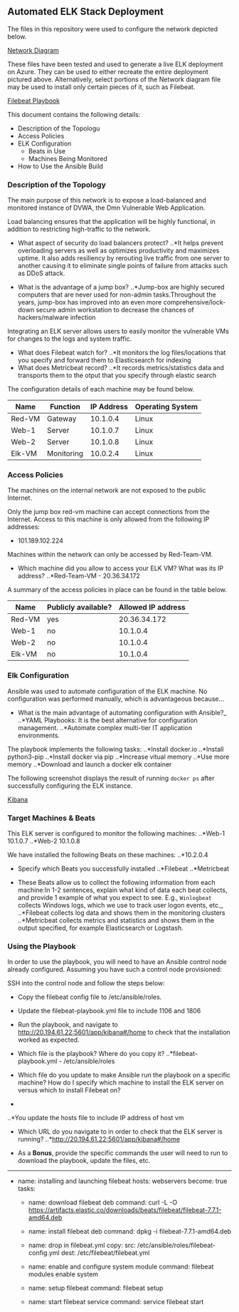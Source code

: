 ## Automated ELK Stack Deployment

The files in this repository were used to configure the network depicted below.

[Network Diagram](https://github.com/SerhatK1/Serhat-Cyber/blob/main/Diagram/NetworkDiagram.PNG)

These files have been tested and used to generate a live ELK deployment on Azure. They can be used to either recreate the entire deployment pictured above. Alternatively, select portions of the Network diagram file may be used to install only certain pieces of it, such as Filebeat.

  [Filebeat Playbook](https://github.com/SerhatK1/Serhat-Cyber/blob/main/Ansible/filebeat-playbook.yml.txt)

This document contains the following details:
- Description of the Topologu
- Access Policies
- ELK Configuration
  - Beats in Use
  - Machines Being Monitored
- How to Use the Ansible Build


### Description of the Topology

The main purpose of this network is to expose a load-balanced and monitored instance of DVWA, the Dmn Vulnerable Web Application.

Load balancing ensures that the application will be highly functional, in addition to restricting high-traffic to the network.
 * What aspect of security do load balancers protect? 
 ..*It helps prevent overloading servers as well as optimizes productivity and maximizes uptime. It also adds resiliency by rerouting live traffic from one server to another causing it to eliminate single points of failure from attacks such as DDoS attack.

 * What is the advantage of a jump box?
  ..*Jump-box are highly secured computers that are never used for non-admin tasks.Throughout the years, jump-box has improved into an even more comprehensive/lock-down secure admin workstation to decrease the chances of hackers/malware infection

Integrating an ELK server allows users to easily monitor the vulnerable VMs for changes to the logs and system traffic.
 * What does Filebeat watch for?
..*It monitors the log files/locations that you specify and forward them to Elasticsearch for indexing
 * What does Metricbeat record?
..*It records metrics/statistics data and transports them to the otput that you specify through elastic search

The configuration details of each machine may be found below.

| Name   | Function   | IP Address | Operating System |
|--------|------------|------------|------------------|
| Red-VM | Gateway    | 10.1.0.4   | Linux            |
| Web-1  | Server     | 10.1.0.7   | Linux            |
| Web-2  | Server     | 10.1.0.8   | Linux            |
| Elk-VM | Monitoring | 10.0.2.4   | Linux            |

### Access Policies

The machines on the internal network are not exposed to the public Internet. 

Only the jump box red-vm machine can accept connections from the Internet. Access to this machine is only allowed from the following IP addresses:
 * 101.189.102.224

Machines within the network can only be accessed by Red-Team-VM.
* Which machine did you allow to access your ELK VM? What was its IP address?
 ..*Red-Team-VM - 20.36.34.172

A summary of the access policies in place can be found in the table below.

| Name   | Publicly available? | Allowed IP address |
|--------|---------------------|--------------------|
| Red-VM | yes                 | 20.36.34.172       |
| Web-1  | no                  | 10.1.0.4           |
| Web-2  | no                  | 10.1.0.4           |
| Elk-VM | no                  | 10.1.0.4           |

### Elk Configuration

Ansible was used to automate configuration of the ELK machine. No configuration was performed manually, which is advantageous because...
* What is the main advantage of automating configuration with Ansible?_
 ..*YAML Playbooks: It is the best alternative for configuration management.
 ..*Automate complex multi-tier IT application environments.

The playbook implements the following tasks:
 ..*Install docker.io
 ..*Install python3-pip
 ..*Install docker via pip
 ..*Increase vitual memory
 ..*Use more memory
 ..*Download and launch a docker elk container


The following screenshot displays the result of running `docker ps` after successfully configuring the ELK instance.

[Kibana](https://github.com/SerhatK1/Serhat-Cyber/blob/main/Diagram/Kibana%20Homepage.png)

### Target Machines & Beats
This ELK server is configured to monitor the following machines:
 ..*Web-1 10.1.0.7
 ..*Web-2 10.1.0.8

We have installed the following Beats on these machines:
 ..*10.2.0.4
* Specify which Beats you successfully installed
 ..*Filebeat
 ..*Metricbeat

* These Beats allow us to collect the following information from each machine:In 1-2 sentences, explain what kind of data each beat collects, and provide 1 example of what you expect to see. E.g., `Winlogbeat` collects Windows logs, which we use to track user logon events, etc._
 ..*Filebeat collects log data and shows them in the monitoring clusters
 ..*Metricbeat collects metrics and statistics and shows them in the output specified, for example Elasticsearch or Logstash.

### Using the Playbook
In order to use the playbook, you will need to have an Ansible control node already configured. Assuming you have such a control node provisioned: 

SSH into the control node and follow the steps below:
 * Copy the filebeat config file to /etc/ansible/roles.
 * Update the filebeat-playbook.yml file to include 1106 and 1806
 * Run the playbook, and navigate to http://20.194.61.22:5601/app/kibana#/home to check that the installation worked as expected.
 
 * Which file is the playbook? Where do you copy it?
..*filebeat-playbook.yml - /etc/ansible/roles

 * Which file do you update to make Ansible run the playbook on a specific machine? How do I specify which machine to install the ELK server on versus which to install Filebeat on?
 * 
..*You update the hosts file to include IP address of host vm

 * Which URL do you navigate to in order to check that the ELK server is running?
..*http://20.194.61.22:5601/app/kibana#/home

 * As a **Bonus**, provide the specific commands the user will need to run to download the playbook, update the files, etc.

---
  - name: installing and launching filebeat
	   hosts: webservers
       become: true
       tasks:

	   - name: download filebeat deb
  	     command: curl -L -O https://artifacts.elastic.co/downloads/beats/filebeat/filebeat-7.7.1-amd64.deb

	   - name: install filebeat deb
  	     command: dpkg -i filebeat-7.7.1-amd64.deb

	   - name: drop in filebeat.yml
  	     copy:
   	       src: /etc/ansible/roles/filebeat-config.yml
   	       dest: /etc/filebeat/filebeat.yml

	   - name: enable and configure system module
  	     command: filebeat modules enable system

	   - name: setup filebeat
  	     command: filebeat setup

	   - name: start filebeat service
  	    command: service filebeat start
